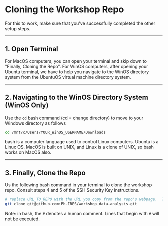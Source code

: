 # Cloning the Workshop Repo

For this to work, make sure that you've successfully completed the other setup steps. 

---

## 1. Open Terminal

For MacOS computers, you can open your terminal and skip down to "Finally, Cloning the Repo".  For WinOS computers, after opening your Ubuntu terminal, we have to help you navigate to the WinOS directory system from the UbuntuOS virtual machine directory system.

---

## 2. Navigating to the WinOS Directory System (WinOS Only)

Use the `cd` bash command (cd = change directory) to move to your Windows directory as follows

  ```bash
  cd /mnt/c/Users/YOUR_WinOS_USERNAME/Downloads
  ```
  
  bash is a computer language used to control Linux computers. Ubuntu is a Linux OS.  MacOS is built on UNIX, and Linux is a clone of UNIX, so bash works on MacOS also.
  
---

## 3. Finally, Clone the Repo

Us the following bash command in your terminal to clone the workshop repo.  Consult steps 4 and 5 of the SSH Security Key instructions.

  ```bash
  # replace URL_TO_REPO with the URL you copy from the repo's webpage.  There is a green "Code" button that you select, then select "SSH", then copy the URL.
  git clone git@github.com:Ph-IRES/workshop_data-analysis.git
  ```
  
Note: in bash, the `#` denotes a human comment.  Lines that begin with `#` will not be executed.

